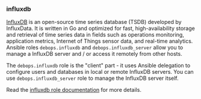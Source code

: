 ### influxdb

[InfluxDB](https://en.wikipedia.org/wiki/InfluxDB) is an open-source
time series database (TSDB) developed by InfluxData. It is written in Go
and optimized for fast, high-availability storage and retrieval of time
series data in fields such as operations monitoring, application
metrics, Internet of Things sensor data, and real-time analytics.
Ansible roles `debops.influxdb` and `debops.influxdb_server` allow you
to manage a InfluxDB server and / or access it remotely from other
hosts.

The `debops.influxdb` role is the "client" part - it uses Ansible
delegation to configure users and databases in local or remote InfluxDB
servers. You can use `debops.influxdb_server` role to manage the
InfluxDB server itself.

Read the [influxdb role documentation](https://docs.debops.org/en/stable-3.2/ansible/roles/influxdb/) for more details.
